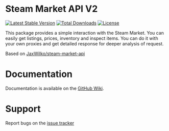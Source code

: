 # Steam Market API V2

[![Latest Stable Version](https://img.shields.io/packagist/v/Allyans3/steam-market-api-v2?style=flat-square)](https://packagist.org/packages/Allyans3/steam-market-api-v2)
[![Total Downloads](https://img.shields.io/packagist/dt/Allyans3/steam-market-api-v2?style=flat-square)](https://packagist.org/packages/Allyans3/steam-market-api-v2)
[![License](https://img.shields.io/packagist/l/Allyans3/steam-market-api-v2?style=flat-square)](https://packagist.org/packages/Allyans3/steam-market-api-v2)

This package provides a simple interaction with the Steam Market. You can easily get listings, prices, inventory and inspect items. You can do it with your own proxies and get detailed response for deeper analysis of request. 

Based on [JaxWilko/steam-market-api](https://github.com/JaxWilko/steam-market-api)

# Documentation

Documentation is available on the [GitHub Wiki](https://github.com/Allyans3/steam-market-api-v2/wiki/Old-Documentation).

# Support

Report bugs on the [issue tracker](https://github.com/Allyans3/steam-market-api-v2/issues)